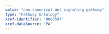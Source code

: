 ```yaml
---
value: "non-canonical Wnt signaling pathway"
type: "Pathway Ontology"
xref-identifier: "0000597"
xref-dataSource: "PW"
---
```

